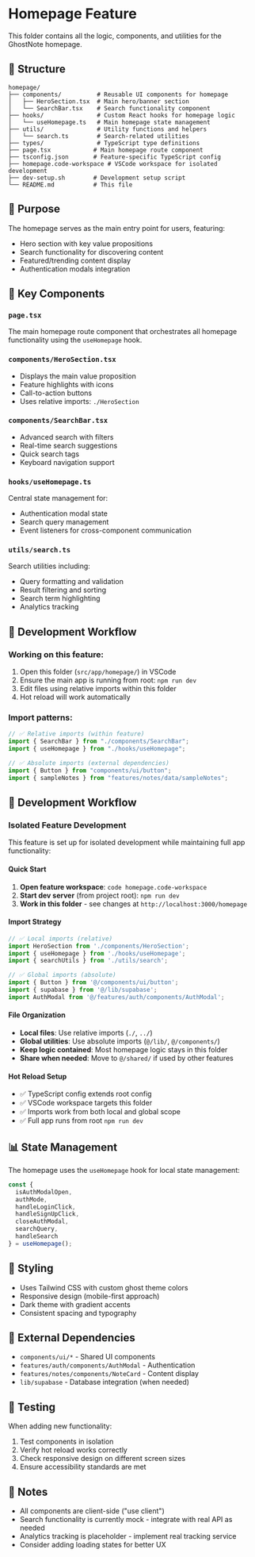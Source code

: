 # Homepage Feature

This folder contains all the logic, components, and utilities for the GhostNote homepage.

## 📁 Structure

```
homepage/
├── components/          # Reusable UI components for homepage
│   ├── HeroSection.tsx  # Main hero/banner section  
│   └── SearchBar.tsx    # Search functionality component
├── hooks/               # Custom React hooks for homepage logic
│   └── useHomepage.ts   # Main homepage state management
├── utils/               # Utility functions and helpers
│   └── search.ts        # Search-related utilities
├── types/               # TypeScript type definitions
├── page.tsx            # Main homepage route component
├── tsconfig.json       # Feature-specific TypeScript config
├── homepage.code-workspace # VSCode workspace for isolated development
├── dev-setup.sh        # Development setup script
└── README.md           # This file
```

## 🎯 Purpose

The homepage serves as the main entry point for users, featuring:
- Hero section with key value propositions
- Search functionality for discovering content
- Featured/trending content display
- Authentication modals integration

## 🔧 Key Components

### `page.tsx`
The main homepage route component that orchestrates all homepage functionality using the `useHomepage` hook.

### `components/HeroSection.tsx`
- Displays the main value proposition
- Feature highlights with icons
- Call-to-action buttons
- Uses relative imports: `./HeroSection`

### `components/SearchBar.tsx`
- Advanced search with filters
- Real-time search suggestions
- Quick search tags
- Keyboard navigation support

### `hooks/useHomepage.ts`
Central state management for:
- Authentication modal state
- Search query management
- Event listeners for cross-component communication

### `utils/search.ts`
Search utilities including:
- Query formatting and validation
- Result filtering and sorting
- Search term highlighting
- Analytics tracking

## 🔄 Development Workflow

### Working on this feature:
1. Open this folder (`src/app/homepage/`) in VSCode
2. Ensure the main app is running from root: `npm run dev`
3. Edit files using relative imports within this folder
4. Hot reload will work automatically

### Import patterns:
```typescript
// ✅ Relative imports (within feature)
import { SearchBar } from "./components/SearchBar";
import { useHomepage } from "./hooks/useHomepage";

// ✅ Absolute imports (external dependencies)
import { Button } from "components/ui/button";
import { sampleNotes } from "features/notes/data/sampleNotes";
```

## 🔧 Development Workflow

### Isolated Feature Development

This feature is set up for isolated development while maintaining full app functionality:

#### Quick Start
1. **Open feature workspace**: `code homepage.code-workspace`
2. **Start dev server** (from project root): `npm run dev`  
3. **Work in this folder** - see changes at `http://localhost:3000/homepage`

#### Import Strategy
```typescript
// ✅ Local imports (relative)
import HeroSection from './components/HeroSection';
import { useHomepage } from './hooks/useHomepage';
import { searchUtils } from './utils/search';

// ✅ Global imports (absolute)
import { Button } from '@/components/ui/button';
import { supabase } from '@/lib/supabase';
import AuthModal from '@/features/auth/components/AuthModal';
```

#### File Organization
- **Local files**: Use relative imports (`./`, `../`)
- **Global utilities**: Use absolute imports (`@/lib/`, `@/components/`)
- **Keep logic contained**: Most homepage logic stays in this folder
- **Share when needed**: Move to `@/shared/` if used by other features

#### Hot Reload Setup
- ✅ TypeScript config extends root config
- ✅ VSCode workspace targets this folder
- ✅ Imports work from both local and global scope
- ✅ Full app runs from root `npm run dev`

## 📊 State Management

The homepage uses the `useHomepage` hook for local state management:

```typescript
const {
  isAuthModalOpen,
  authMode,
  handleLoginClick,
  handleSignUpClick,
  closeAuthModal,
  searchQuery,
  handleSearch
} = useHomepage();
```

## 🎨 Styling

- Uses Tailwind CSS with custom ghost theme colors
- Responsive design (mobile-first approach)
- Dark theme with gradient accents
- Consistent spacing and typography

## 🔗 External Dependencies

- `components/ui/*` - Shared UI components
- `features/auth/components/AuthModal` - Authentication
- `features/notes/components/NoteCard` - Content display
- `lib/supabase` - Database integration (when needed)

## 🧪 Testing

When adding new functionality:
1. Test components in isolation
2. Verify hot reload works correctly
3. Check responsive design on different screen sizes
4. Ensure accessibility standards are met

## 📝 Notes

- All components are client-side ("use client")
- Search functionality is currently mock - integrate with real API as needed
- Analytics tracking is placeholder - implement real tracking service
- Consider adding loading states for better UX
